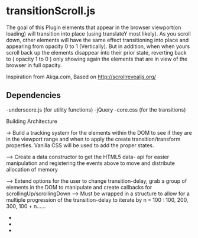transitionScroll.js
===================

The goal of this Plugin elements that appear in the browser viewport(on loading) will transition into place (using translateY most likely).
As you scroll down, other elements will have the same effect transitioning into place and appearing from opacity 0 to 1 (Vertically). 
But in addition, when when yours scroll back up the elements disappear into their prior state, reverting back to ( opacity 1 to 0 ) only showing again the elements that are in view of the browser in full opacity. 

Inspiration from Akqa.com, Based on http://scrollrevealjs.org/

Dependencies
------------
-underscore.js (for utility functions)
-jQuery
-core.css (for the transitions)


Building Architecture

-> Build a tracking system for the elements within the DOM to see if they are in the viewport range and when to apply the create transition/transform properties. Vanilla CSS will be used to add the proper states. 

--> Create a data constructor to get the HTML5 data- api for easier manipulation and registering the events above to move and distribute allocation of memory

--> Extend options for the user to change transition-delay, grab a group of elements in the DOM to manipulate and create callbacks for scrollingUp/scrollingDown
--> Must be wrapped in a structure to allow for a multiple progression of the transition-delay to iterate by n = 100 : 100, 200, 300, 100 + n......
<ul>
	<li></li>
	<li></li>
	<li></li>
</ul>

